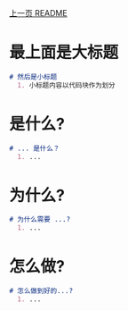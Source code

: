 [上一页 README](README.md)

# 最上面是大标题
``` md
# 然后是小标题
  1. 小标题内容以代码块作为划分
```

# 是什么?
``` md
# ... 是什么？
  1. ...
```

# 为什么?
``` md
# 为什么需要 ...?
  1. ...
```

# 怎么做?
``` md
# 怎么做到好的...?
  1. ...
```